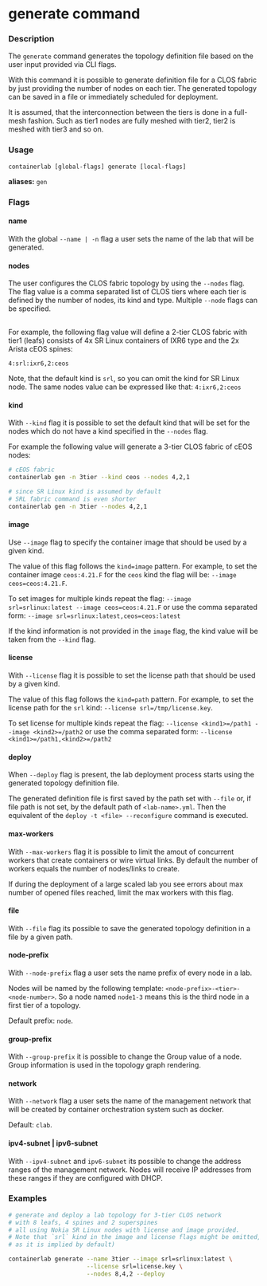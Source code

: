 # generate command

### Description

The `generate` command generates the topology definition file based on the user input provided via CLI flags.

With this command it is possible to generate definition file for a CLOS fabric by just providing the number of nodes on each tier. The generated topology can be saved in a file or immediately scheduled for deployment.

It is assumed, that the interconnection between the tiers is done in a full-mesh fashion. Such as tier1 nodes are fully meshed with tier2, tier2 is meshed with tier3 and so on.

### Usage

`containerlab [global-flags] generate [local-flags]`

**aliases:** `gen`

### Flags

#### name

With the global `--name | -n` flag a user sets the name of the lab that will be generated.

#### nodes
The user configures the CLOS fabric topology by using the `--nodes` flag. The flag value is a comma separated list of CLOS tiers where each tier is defined by the number of nodes, its kind and type. Multiple `--node` flags can be specified.

<div class="mxgraph" style="max-width:100%;border:1px solid transparent;margin:0 auto; display:block;" data-mxgraph="{&quot;page&quot;:12,&quot;zoom&quot;:1.4,&quot;highlight&quot;:&quot;#0000ff&quot;,&quot;nav&quot;:true,&quot;check-visible-state&quot;:true,&quot;resize&quot;:true,&quot;url&quot;:&quot;https://raw.githubusercontent.com/srl-wim/container-lab/diagrams/containerlab.drawio&quot;}"></div>

<script type="text/javascript" src="https://cdn.jsdelivr.net/gh/hellt/drawio-js@main/embed2.js" async></script>

For example, the following flag value will define a 2-tier CLOS fabric with tier1 (leafs) consists of 4x SR Linux containers of IXR6 type and the 2x Arista cEOS spines:
```
4:srl:ixr6,2:ceos
```

Note, that the default kind is `srl`, so you can omit the kind for SR Linux node. The same nodes value can be expressed like that: `4:ixr6,2:ceos`

#### kind

With `--kind` flag it is possible to set the default kind that will be set for the nodes which do not have a kind specified in the `--nodes` flag.

For example the following value will generate a 3-tier CLOS fabric of cEOS nodes:

```bash
# cEOS fabric
containerlab gen -n 3tier --kind ceos --nodes 4,2,1

# since SR Linux kind is assumed by default
# SRL fabric command is even shorter
containerlab gen -n 3tier --nodes 4,2,1
```

#### image
Use `--image` flag to specify the container image that should be used by a given kind.

The value of this flag follows the `kind=image` pattern. For example, to set the container image `ceos:4.21.F` for the `ceos` kind the flag will be: `--image ceos=ceos:4.21.F`.

To set images for multiple kinds repeat the flag: `--image srl=srlinux:latest --image ceos=ceos:4.21.F` or use the comma separated form: `--image srl=srlinux:latest,ceos=ceos:latest`

If the kind information is not provided in the `image` flag, the kind value will be taken from the `--kind` flag.

#### license
With `--license` flag it is possible to set the license path that should be used by a given kind.

The value of this flag follows the `kind=path` pattern. For example, to set the license path for the `srl` kind: `--license srl=/tmp/license.key`.

To set license for multiple kinds repeat the flag: `--license <kind1>=/path1 --image <kind2>=/path2` or use the comma separated form: `--license <kind1>=/path1,<kind2>=/path2`

#### deploy
When `--deploy` flag is present, the lab deployment process starts using the generated topology definition file.

The generated definition file is first saved by the path set with `--file` or, if file path is not set, by the default path of `<lab-name>.yml`. Then the equivalent of the `deploy -t <file> --reconfigure` command is executed.

#### max-workers
With `--max-workers` flag it is possible to limit the amout of concurrent workers that create containers or wire virtual links. By default the number of workers equals the number of nodes/links to create.

If during the deployment of a large scaled lab you see errors about max number of opened files reached, limit the max workers with this flag.

#### file
With `--file` flag its possible to save the generated topology definition in a file by a given path.

#### node-prefix
With `--node-prefix` flag a user sets the name prefix of every node in a lab.

Nodes will be named by the following template: `<node-prefix>-<tier>-<node-number>`. So a node named `node1-3` means this is the third node in a first tier of a topology.

Default prefix: `node`.

#### group-prefix
With `--group-prefix` it is possible to change the Group value of a node. Group information is used in the topology graph rendering.

#### network
With `--network` flag a user sets the name of the management network that will be created by container orchestration system such as docker.

Default: `clab`.

#### ipv4-subnet | ipv6-subnet
With `--ipv4-subnet` and `ipv6-subnet` its possible to change the address ranges of the management network. Nodes will receive IP addresses from these ranges if they are configured with DHCP.

### Examples

```bash
# generate and deploy a lab topology for 3-tier CLOS network
# with 8 leafs, 4 spines and 2 superspines
# all using Nokia SR Linux nodes with license and image provided.
# Note that `srl` kind in the image and license flags might be omitted,
# as it is implied by default)

containerlab generate --name 3tier --image srl=srlinux:latest \
                      --license srl=license.key \
                      --nodes 8,4,2 --deploy
```